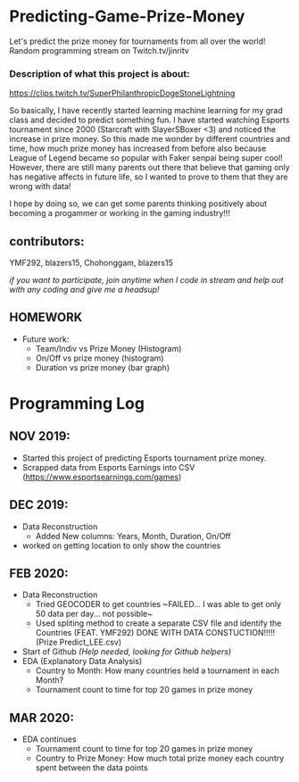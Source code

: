 # Predicting-Game-Prize-Money
Let's predict the prize money for tournaments from all over the world!
Random programming stream on Twitch.tv/jinritv

### Description of what this project is about:
https://clips.twitch.tv/SuperPhilanthropicDogeStoneLightning

So basically, I have recently started learning machine learning for my grad class and decided to predict something fun.
I have started watching Esports tournament since 2000 (Starcraft with SlayerSBoxer <3) and noticed the increase in prize money.
So this made me wonder by different countries and time, how much prize money has increased from before also because League of Legend became so popular with Faker senpai being super cool! However, there are still many parents out there that believe that gaming only has negative affects in future life, so I wanted to prove to them that they are wrong with data!

I hope by doing so, we can get some parents thinking positively about becoming a progammer or working in the gaming industry!!!

## contributors:
YMF292, blazers15, Chohonggam, blazers15

*if you want to participate, join anytime when I code in stream and help out with any coding and give me a headsup!*

## HOMEWORK
- Future work:
  - Team/Indiv vs Prize Money (Histogram)
  - On/Off vs prize money (histogram)
  - Duration vs prize money (bar graph)
  
# Programming Log
## NOV 2019:
- Started this project of predicting Esports tournament prize money.
- Scrapped data from Esports Earnings into CSV (https://www.esportsearnings.com/games)

## DEC 2019:
- Data Reconstruction
  - Added New columns: Years, Month, Duration, On/Off
- worked on getting location to only show the countries

## FEB 2020:
- Data Reconstruction
  - Tried GEOCODER to get countries
    ~FAILED... I was able to get only 50 data per day... not possible~
  - Used spliting method to create a separate CSV file and identify the Countries (FEAT. YMF292)
DONE WITH DATA CONSTUCTION!!!!! (Prize Predict_LEE.csv)
- Start of Github *(Help needed, looking for Github helpers)*
- EDA (Explanatory Data Analysis)
  - Country to Month: How many countries held a tournament in each Month?
  - Tournament count to time for top 20 games in prize money
 
## MAR 2020:
- EDA continues
  - Tournament count to time for top 20 games in prize money
  - Country to Prize Money: How much total prize money each country spent between the data points
